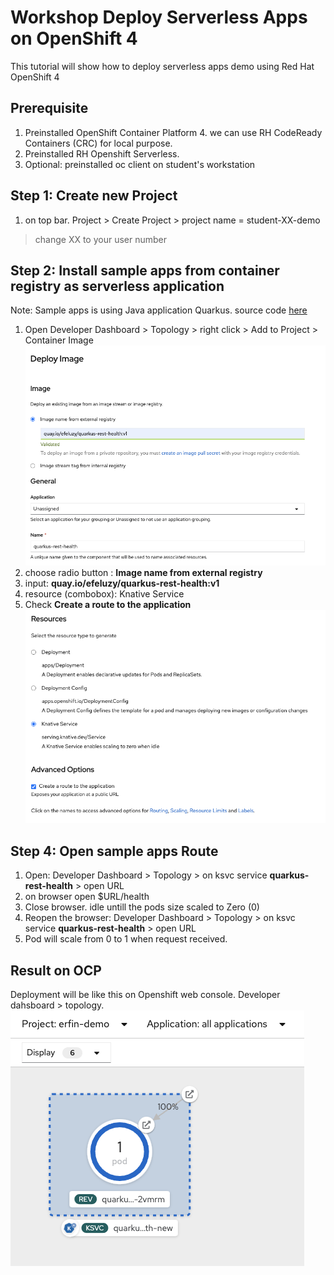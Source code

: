 # Workshop Deploy Serverless Apps on OpenShift 4
This tutorial will show how to deploy serverless apps demo using Red Hat OpenShift 4

## Prerequisite
1. Preinstalled OpenShift Container Platform 4. we can use RH CodeReady Containers (CRC) for local purpose.
2. Preinstalled RH Openshift Serverless.
3. Optional: preinstalled oc client on student's workstation

## Step 1: Create new Project
1. on top bar. Project > Create Project > project name = student-XX-demo
> change XX to your user number

## Step 2: Install sample apps from container registry as serverless application

Note: Sample apps is using Java application Quarkus. source code [here](https://github.com/erfinfeluzy/quarkus-kafka-consumer)
1. Open Developer Dashboard > Topology > right click > Add to Project > Container Image
![result](https://github.com/erfinfeluzy/ocp4-notes/blob/master/screenshot/deploy-knative-apps-1.png)
2. choose radio button : **Image name from external registry**
3. input: **quay.io/efeluzy/quarkus-rest-health:v1**
4. resource (combobox): Knative Service
5. Check **Create a route to the application**
![result](https://github.com/erfinfeluzy/ocp4-notes/blob/master/screenshot/deploy-knative-apps-2.png)

## Step 4: Open sample apps Route
1. Open: Developer Dashboard > Topology > on ksvc service **quarkus-rest-health** > open URL
2. on browser open $URL/health
3. Close browser. idle untill the pods size scaled to Zero (0)
4. Reopen the browser: Developer Dashboard > Topology > on ksvc service **quarkus-rest-health** > open URL
5. Pod will scale from 0 to 1 when request received.

## Result on OCP
Deployment will be like this on Openshift web console. Developer dahsboard > topology.
![result](https://github.com/erfinfeluzy/ocp4-notes/blob/master/screenshot/deploy-knative-apps-3.png)
